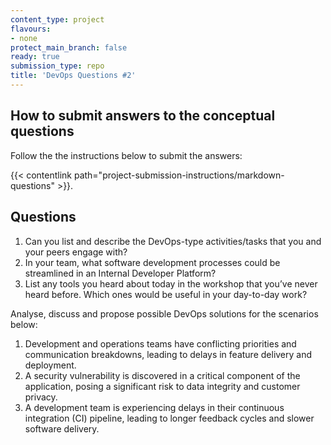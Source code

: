 ```yaml
---
content_type: project
flavours:
- none
protect_main_branch: false
ready: true
submission_type: repo
title: 'DevOps Questions #2'
---
```


## How to submit answers to the conceptual questions
Follow the the instructions below to submit the answers:

{{< contentlink path="project-submission-instructions/markdown-questions" >}}.

## Questions
1. Can you list and describe the DevOps-type activities/tasks that you and your peers engage with?
2. In your team, what software development processes could be streamlined in an Internal Developer Platform?
3. List any tools you heard about today in the workshop that you’ve never heard before. Which ones would be useful in your day-to-day work?

Analyse, discuss and propose possible DevOps solutions for the scenarios below:

1. Development and operations teams have conflicting priorities and communication breakdowns, leading to delays in feature delivery and deployment.
2. A security vulnerability is discovered in a critical component of the application, posing a significant risk to data integrity and customer privacy.
3. A development team is experiencing delays in their continuous integration (CI) pipeline, leading to longer feedback cycles and slower software delivery.